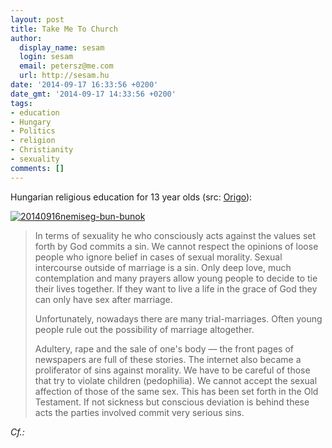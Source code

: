 ```yaml
---
layout: post
title: Take Me To Church
author:
  display_name: sesam
  login: sesam
  email: petersz@me.com
  url: http://sesam.hu
date: '2014-09-17 16:33:56 +0200'
date_gmt: '2014-09-17 14:33:56 +0200'
tags:
- education
- Hungary
- Politics
- religion
- Christianity
- sexuality
comments: []
---
```


Hungarian religious education for 13 year olds (src: [Origo](http://www.origo.hu/itthon/20140916-bun-a-hazassagon-kivuli-nemi-kapcsolat-eltevelyedes-a-homoszexualitas-egy-hittankonyv-szerint.html)):

[![20140916nemiseg-bun-bunok](http://sesam.hu/wp-content/uploads/2014/09/20140916nemiseg-bun-bunok.jpg)](http://www.origo.hu/itthon/20140916-bun-a-hazassagon-kivuli-nemi-kapcsolat-eltevelyedes-a-homoszexualitas-egy-hittankonyv-szerint.html)

> In terms of sexuality he who consciously acts against the values set forth by God commits a sin. We cannot respect the opinions of loose people who ignore belief in cases of sexual morality. Sexual intercourse outside of marriage is a sin. Only deep love, much contemplation and many prayers allow young people to decide to tie their lives together. If they want to live a life in the grace of God they can only have sex after marriage.
> 
> Unfortunately, nowadays there are many trial-marriages. Often young people rule out the possibility of marriage altogether.
> 
> Adultery, rape and the sale of one's body — the front pages of newspapers are full of these stories. The internet also became a proliferator of sins against morality. We have to be careful of those that try to violate children (pedophilia). We cannot accept the sexual affection of those of the same sex. This has been set forth in the Old Testament. If not sickness but conscious deviation is behind these acts the parties involved commit very serious sins.

_Cf.:_
